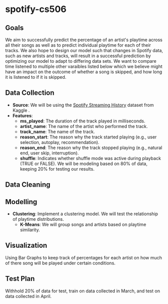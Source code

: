 # spotify-cs506

## Goals
We aim to successfully predict the percentage of an artist's playtime across all their songs as well as to predict individual playtime for each of their tracks. We also hope to design our model such that changes in Spotify data, such as new artists and tracks, will result in a successful prediction by optimizing our model to adapt to differing data sets.
We want to compare time listened to multiple other varaibles listed below which we believe might have an impact on the outcome of whether a song is skipped, and how long it is listened to if it is skipped.

## Data Collection
- **Source**: We will be using the [Spotify Streaming History](https://www.kaggle.com/datasets/sgoutami/spotify-streaming-history) dataset from Kaggle . 
- **Features**:
    - **ms_played**: The duration of the track played in milliseconds.
    - **artist_name**: The name of the artist who performed the track.
    - **track_name**: The name of the track.
    - **reason_start**: The reason why the track started playing (e.g., user selection, autoplay, recommendation).
    - **reason_end**: The reason why the track stopped playing (e.g., natural end, user skip, interruption).
    - **shuffle**: Indicates whether shuffle mode was active during playback (TRUE or FALSE).
 We will be modeling based on 80% of data, keeping 20% for testing our results.

## Data Cleaning

## Modelling
- **Clustering**: Implement a clustering model. We will test the relationship of playtime distributions.
    - **K-Means**: We will group songs and artists based on playtime similarity.

## Visualization
 Using Bar Graphs to keep track of percentages for each artist on how much of there song will be played under certain conditions.

## Test Plan
Withhold 20% of data for test, train on data collected in March, and test on data collected in April.
